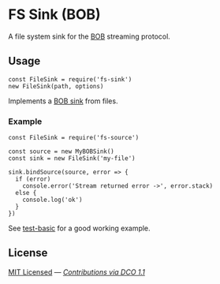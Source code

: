 # FS Sink (BOB)

A file system sink for the [BOB](https://github.com/Fishrock123/bob) streaming protocol.

## Usage

```
const FileSink = require('fs-sink')
new FileSink(path, options)
```

Implements a [BOB sink](https://github.com/Fishrock123/bob/blob/master/reference-sink.js) from files.

### Example

```
const FileSink = require('fs-source')

const source = new MyBOBSink()
const sink = new FileSink('my-file')

sink.bindSource(source, error => {
  if (error)
    console.error('Stream returned error ->', error.stack)
  else {
    console.log('ok')
  }
})
```

See [test-basic](test/test-basic) for a good working example.

## License

[MIT Licensed](license) — _[Contributions via DCO 1.1](contributing.md#developers-certificate-of-origin)_
